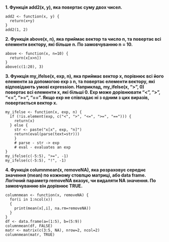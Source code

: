 **1. Функція add2(x, y), яка повертає суму двох чисел.**
```{r}
add2 <- function(x, y) {
  return(x+y)
}
add2(1, 2)
```

**2. Функція above(x, n), яка приймає вектор та число n, та повертає всі елементи вектору, які більше n. По замовчуванню n = 10.**
```{r}
above <- function(x, n=10) {
  return(x[x>n])
}
above(c(1:20), 3)
```

**3. Функція my_ifelse(x, exp, n), яка приймає вектор x, порівнює всі його елементи за допомогою exp з n, та повертає елементи вектору, які відповідають умові expression. Наприклад, my_ifelse(x, “>”, 0) повертає всі елементи x, які більші 0. Exp може дорівнювати “<”, “>”, “<=”, “>=”, “==”. Якщо exp не співпадає ні з одним з цих виразів, повертається вектор x.**
```{r}
my_ifelse <- function(x, exp, n) {
  if (!is.element(exp, c("<", ">", "<=", ">=", "=="))) {
    return(x)
  } else {
    str <- paste("x[x", exp, "n]")
    return(eval(parse(text=str)))
    } 
    # parse - str -> exp
    # eval - evaluates an exp
}
my_ifelse(c(-5:5), ">=", -1)
my_ifelse(c(-5:5), "!", -1)
```


**4. Функція columnmean(x, removeNA), яка розраховує середнє значення (mean) по кожному стовпцю матриці, або data frame. Логічний параметр removeNA вказує, чи видаляти NA значення. По замовчуванню він дорівнює TRUE.**
```{r}
columnmean <- function(x, removeNA) {
  for(i in 1:ncol(x))
  {
    print(mean(x[,i], na.rm=removeNA))
  }
}
df <- data.frame(a=(1:5), b=(5:9))
columnmean(df, FALSE)
matr <- matrix(c(3:5, NA), nrow=2, ncol=2)
columnmean(matr, TRUE)
```